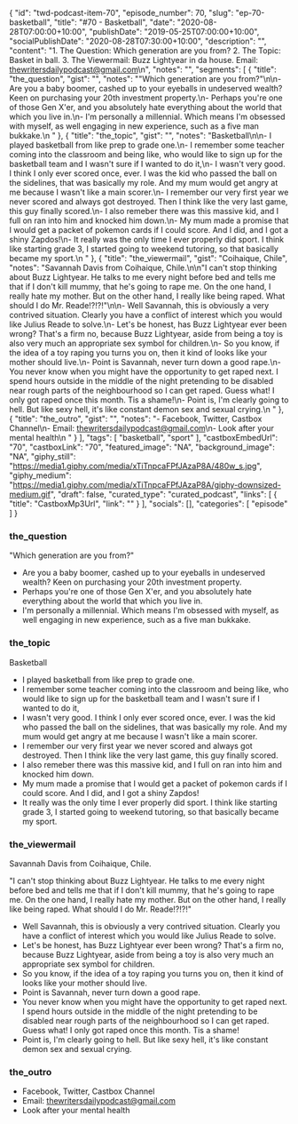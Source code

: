 {
	"id": "twd-podcast-item-70",
	"episode_number": 70,
	"slug": "ep-70-basketball",
	"title": "#70 - Basketball",
	"date": "2020-08-28T07:00:00+10:00",
	"publishDate": "2019-05-25T07:00:00+10:00",
	"socialPublishDate": "2020-08-28T07:30:00+10:00",
	"description": "",
	"content": "1. The Question: Which generation are you from? 2. The Topic: Basket in ball. 3. The Viewermail: Buzz Lightyear in da house. Email: thewritersdailypodcast@gmail.com\n",
	"notes": "",
	"segments": [
		{
			"title": "the_question",
			"gist": "",
			"notes": "\"Which generation are you from?\"\n\n- Are you a baby boomer, cashed up to your eyeballs in undeserved wealth? Keen on purchasing your 20th investment property.\n- Perhaps you're one of those Gen X'er, and you absolutely hate everything about the world that which you live in.\n- I'm personally a millennial. Which means I'm obsessed with myself, as well engaging in new experience, such as a five man bukkake.\n      "
		},
		{
			"title": "the_topic",
			"gist": "",
			"notes": "Basketball\n\n- I played basketball from like prep to grade one.\n- I remember some teacher coming into the classroom and being like, who would like to sign up for the basketball team and I wasn't sure if I wanted to do it,\n- I wasn't very good. I think I only ever scored once, ever. I was the kid who passed the ball on the sidelines, that was basically my role. And my mum would get angry at me because I wasn't like a main scorer.\n- I remember our very first year we never scored and always got destroyed. Then I think like the very last game, this guy finally scored.\n- I also remeber there was this massive kid, and I full on ran into him and knocked him down.\n- My mum made a promise that I would get a packet of pokemon cards if I could score. And I did, and I got a shiny Zapdos!\n- It really was the only time I ever properly did sport. I think like starting grade 3, I started going to weekend tutoring, so that basically became my sport.\n      "
		},
		{
			"title": "the_viewermail",
			"gist": "Coihaique, Chile",
			"notes": "Savannah Davis from Coihaique, Chile.\n\n\"I can't stop thinking about Buzz Lightyear. He talks to me every night before bed and tells me that if I don't kill mummy, that he's going to rape me. On the one hand, I really hate my mother. But on the other hand, I really like being raped. What should I do Mr. Reade!?!?!\"\n\n- Well Savannah, this is obviously a very contrived situation. Clearly you have a conflict of interest which you would like Julius Reade to solve.\n- Let's be honest, has Buzz Lightyear ever been wrong? That's a firm no, because Buzz Lightyear, aside from being a toy is also very much an appropriate sex symbol for children.\n- So you know, if the idea of a toy raping you turns you on, then it kind of looks like your mother should live.\n- Point is Savannah, never turn down a good rape.\n- You never know when you might have the opportunity to get raped next. I spend hours outside in the middle of the night pretending to be disabled near rough parts of the neighbourhood so I can get raped. Guess what! I only got raped once this month. Tis a shame!\n- Point is, I'm clearly going to hell. But like sexy hell, it's like constant demon sex and sexual crying.\n      "
		},
		{
			"title": "the_outro",
			"gist": "",
			"notes": "- Facebook, Twitter, Castbox Channel\n- Email: thewritersdailypodcast@gmail.com\n- Look after your mental health\n      "
		}
	],
	"tags": [
		"basketball",
		"sport"
	],
	"castboxEmbedUrl": "70",
	"castboxLink": "70",
	"featured_image": "NA",
	"background_image": "NA",
	"giphy_still": "https://media1.giphy.com/media/xTiTnpcaFPfJAzaP8A/480w_s.jpg",
	"giphy_medium": "https://media1.giphy.com/media/xTiTnpcaFPfJAzaP8A/giphy-downsized-medium.gif",
	"draft": false,
	"curated_type": "curated_podcast",
	"links": [
		{
			"title": "CastboxMp3Url",
			"link": ""
		}
	],
	"socials": [],
	"categories": [
		"episode"
	]
}

### the_question

"Which generation are you from?"

- Are you a baby boomer, cashed up to your eyeballs in undeserved wealth? Keen on purchasing your 20th investment property.
- Perhaps you're one of those Gen X'er, and you absolutely hate everything about the world that which you live in.
- I'm personally a millennial. Which means I'm obsessed with myself, as well engaging in new experience, such as a five man bukkake.
      
### the_topic

Basketball

- I played basketball from like prep to grade one.
- I remember some teacher coming into the classroom and being like, who would like to sign up for the basketball team and I wasn't sure if I wanted to do it,
- I wasn't very good. I think I only ever scored once, ever. I was the kid who passed the ball on the sidelines, that was basically my role. And my mum would get angry at me because I wasn't like a main scorer.
- I remember our very first year we never scored and always got destroyed. Then I think like the very last game, this guy finally scored.
- I also remeber there was this massive kid, and I full on ran into him and knocked him down.
- My mum made a promise that I would get a packet of pokemon cards if I could score. And I did, and I got a shiny Zapdos!
- It really was the only time I ever properly did sport. I think like starting grade 3, I started going to weekend tutoring, so that basically became my sport.
      
### the_viewermail

Savannah Davis from Coihaique, Chile.

"I can't stop thinking about Buzz Lightyear. He talks to me every night before bed and tells me that if I don't kill mummy, that he's going to rape me. On the one hand, I really hate my mother. But on the other hand, I really like being raped. What should I do Mr. Reade!?!?!"

- Well Savannah, this is obviously a very contrived situation. Clearly you have a conflict of interest which you would like Julius Reade to solve.
- Let's be honest, has Buzz Lightyear ever been wrong? That's a firm no, because Buzz Lightyear, aside from being a toy is also very much an appropriate sex symbol for children.
- So you know, if the idea of a toy raping you turns you on, then it kind of looks like your mother should live.
- Point is Savannah, never turn down a good rape.
- You never know when you might have the opportunity to get raped next. I spend hours outside in the middle of the night pretending to be disabled near rough parts of the neighbourhood so I can get raped. Guess what! I only got raped once this month. Tis a shame!
- Point is, I'm clearly going to hell. But like sexy hell, it's like constant demon sex and sexual crying.
      
### the_outro

- Facebook, Twitter, Castbox Channel
- Email: thewritersdailypodcast@gmail.com
- Look after your mental health
      

